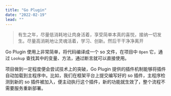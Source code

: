 ```yaml
---
title: "Go Plugin"
date: "2022-02-19"
lead: ""
---
```




> 有生之年，尽量低消耗地让肉身活着，享受简单本真的喜悦，接纳一切发生。尽量高消耗地让灵魂活着，学习、创新。然后干干净净离开



Go Plugin 使用上非常简单，将代码编译成一个 so 文件，在项目中 `Open` 它，通过 `Lookup` 查找其中的变量、方法，通过断言就可以直接使用。

项目做到一定程度便会尝试技术上的突破，Go Plugin 提供的插件机制能够将插件自动加载到主程序中。比如，我们在框架平台上提交编写好的 so 插件，主程序检测到新的 so 插件被加入，便主动执行这个插件，新的功能就生效了，整个流程不需要服务重新部署。

